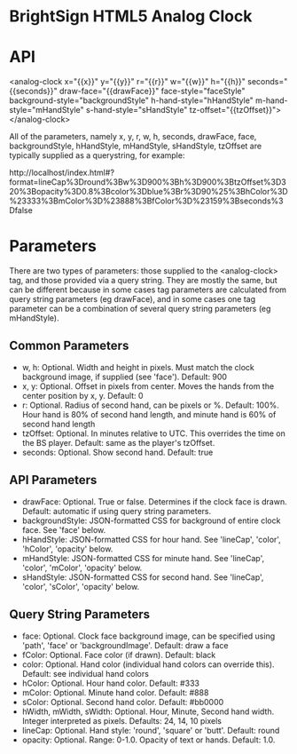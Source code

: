 BrightSign HTML5 Analog Clock
======================

# API
&lt;analog-clock x=&quot;{{x}}&quot; y=&quot;{{y}}&quot; r=&quot;{{r}}&quot; w=&quot;{{w}}&quot; h=&quot;{{h}}&quot; seconds=&quot;{{seconds}}&quot; draw-face=&quot;{{drawFace}}&quot;
              face-style=&quot;faceStyle&quot; background-style=&quot;backgroundStyle&quot;
              h-hand-style=&quot;hHandStyle&quot;
              m-hand-style=&quot;mHandStyle&quot; s-hand-style=&quot;sHandStyle&quot; tz-offset=&quot;{{tzOffset}}&quot;&gt;&lt;/analog-clock&gt;


All of the parameters, namely x, y, r, w, h, seconds, drawFace, face, backgroundStyle, hHandStyle, mHandStyle, sHandStyle, tzOffset are typically supplied as a querystring, for example:

http://localhost/index.html#?format=lineCap%3Dround%3Bw%3D900%3Bh%3D900%3BtzOffset%3D320%3Bopacity%3D0.8%3Bcolor%3Dblue%3Br%3D90%25%3BhColor%3D%23333%3BmColor%3D%23888%3BfColor%3D%23159%3Bseconds%3Dfalse

# Parameters
There are two types of parameters: those supplied to the &lt;analog-clock&gt; tag, and those provided via a query string.
They are mostly the same, but can be different because in some cases tag parameters are calculated from query string
parameters (eg drawFace), and in some cases one tag parameter can be a combination of several query string
parameters (eg mHandStyle).

## Common Parameters

- w, h: Optional. Width and height in pixels. Must match the clock background image, if supplied (see 'face'). Default: 900
- x, y: Optional. Offset in pixels from center. Moves the hands from the center position by x, y. Default: 0
- r: Optional. Radius of second hand, can be pixels or %. Default: 100%. Hour hand is 80% of second hand length, and minute hand is 60% of second hand length
- tzOffset: Optional. In minutes relative to UTC. This overrides the time on the BS player. Default: same as the player's tzOffset.
- seconds: Optional. Show second hand. Default: true

## API Parameters

- drawFace: Optional. True or false. Determines if the clock face is drawn. Default: automatic if using query string parameters.
- backgroundStyle: JSON-formatted CSS for background of entire clock face. See 'face' below.
- hHandStyle: JSON-formatted CSS for hour hand. See 'lineCap', 'color', 'hColor', 'opacity' below.
- mHandStyle: JSON-formatted CSS for minute hand. See 'lineCap', 'color', 'mColor', 'opacity' below.
- sHandStyle: JSON-formatted CSS for second hand. See 'lineCap', 'color', 'sColor', 'opacity' below.

## Query String Parameters

- face: Optional. Clock face background image, can be specified using 'path', 'face' or 'backgroundImage'. Default: draw a face
- fColor: Optional. Face color (if drawn). Default: black
- color: Optional. Hand color (individual hand colors can override this). Default: see individual hand colors
- hColor: Optional. Hour hand color. Default: #333
- mColor: Optional. Minute hand color. Default: #888
- sColor: Optional. Second hand color. Default: #bb0000
- hWidth, mWidth, sWidth: Optional. Hour, Minute, Second hand width. Integer interpreted as pixels. Defaults: 24, 14, 10 pixels
- lineCap: Optional. Hand style: 'round', 'square' or 'butt'. Default: round
- opacity: Optional. Range: 0-1.0. Opacity of text or hands. Default: 1.0.

